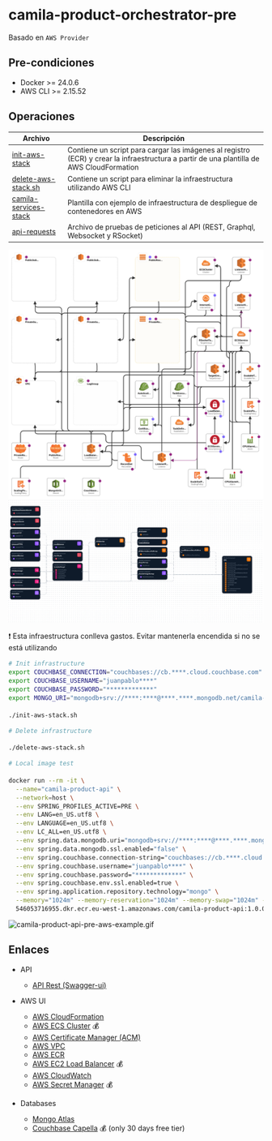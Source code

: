 # camila-product-orchestrator-pre

Basado en `AWS Provider`

## Pre-condiciones

* Docker >= 24.0.6
* AWS CLI >= 2.15.52

## Operaciones

| Archivo                                             | Descripción                                                                                                                              |
|-----------------------------------------------------|------------------------------------------------------------------------------------------------------------------------------------------|
| [init-aws-stack](/init-aws-stack.sh)                | Contiene un script para cargar las imágenes al registro (ECR) y crear la infraestructura a partir de una plantilla de AWS CloudFormation |
| [delete-aws-stack.sh](/delete-aws-stack.sh)         | Contiene un script para eliminar la infraestructura utilizando AWS CLI                                                                   |
| [camila-services-stack](/camila-services-stack.yml) | Plantilla con ejemplo de infraestructura de despliegue de contenedores en AWS                                                            |
| [api-requests](/api-requests.http)                  | Archivo de pruebas de peticiones al API (REST, Graphql, Websocket y RSocket)                                                             |


<p style="text-align: center">
  <img src="aws/images/template-designer-camila-product-stack.png" alt="template-designer">
  <img src="aws/images/application-composer-camila-product-stack.png" alt="application-composer">
</p>

❗ Esta infraestructura conlleva gastos. Evitar mantenerla encendida si no se está utilizando

```bash
# Init infrastructure
export COUCHBASE_CONNECTION="couchbases://cb.****.cloud.couchbase.com"
export COUCHBASE_USERNAME="juanpablo****"
export COUCHBASE_PASSWORD="*************"
export MONGO_URI="mongodb+srv://****:****@****.****.mongodb.net/camila-db?ssl=true&retryWrites=true&w=majority&maxPoolSize=200&connectTimeoutMS=5000&socketTimeoutMS=120000"

./init-aws-stack.sh
```

```bash
# Delete infrastructure

./delete-aws-stack.sh
```

```bash
# Local image test

docker run --rm -it \
  --name="camila-product-api" \
  --network=host \
  --env SPRING_PROFILES_ACTIVE=PRE \
  --env LANG=en_US.utf8 \
  --env LANGUAGE=en_US.utf8 \
  --env LC_ALL=en_US.utf8 \
  --env spring.data.mongodb.uri="mongodb+srv://****:****@****.****.mongodb.net/camila-db" \
  --env spring.data.mongodb.ssl.enabled="false" \
  --env spring.couchbase.connection-string="couchbases://cb.****.cloud.couchbase.com" \
  --env spring.couchbase.username="juanpablo****" \
  --env spring.couchbase.password="*************" \
  --env spring.couchbase.env.ssl.enabled=true \
  --env spring.application.repository.technology="mongo" \
  --memory="1024m" --memory-reservation="1024m" --memory-swap="1024m" --cpu-shares=500 \
  546053716955.dkr.ecr.eu-west-1.amazonaws.com/camila-product-api:1.0.0
```

![camila-product-api-pre-aws-example.gif](aws/images/camila-product-api-pre-aws-example.gif)

## Enlaces

* API
  * [API Rest (Swagger-ui)](https://poc.jpje-kops.xyz/product/api/webjars/swagger-ui/index.html#/)

* AWS UI
  * [AWS CloudFormation](https://eu-west-1.console.aws.amazon.com/cloudformation/home?region=eu-west-1#/stacks?filteringText=&filteringStatus=active&viewNested=true)
  * [AWS ECS Cluster](https://eu-west-1.console.aws.amazon.com/ecs/v2/clusters/camila-product-cluster/services/camila-product-service/health?region=eu-west-1) 💰
  * [AWS Certificate Manager (ACM)](https://eu-west-1.console.aws.amazon.com/acm/home?region=eu-west-1#/certificates/list)
  * [AWS VPC](https://eu-west-1.console.aws.amazon.com/vpcconsole/home?region=eu-west-1#vpcs:)
  * [AWS ECR](https://eu-west-1.console.aws.amazon.com/ecr/repositories/private/546053716955/camila-product-api?region=eu-west-1)
  * [AWS EC2 Load Balancer](https://eu-west-1.console.aws.amazon.com/ec2/home?region=eu-west-1#LoadBalancers:) 💰
  * [AWS CloudWatch](https://eu-west-1.console.aws.amazon.com/cloudwatch/home?region=eu-west-1#logsV2:log-groups)
  * [AWS Secret Manager](https://eu-west-1.console.aws.amazon.com/secretsmanager/listsecrets?region=eu-west-1) 💰

* Databases
  * [Mongo Atlas](https://cloud.mongodb.com/v2/665f45371f34d90e0237aca0#/overview)
  * [Couchbase Capella](https://cloud.couchbase.com/databases?oid=6436d8a0-3909-4aea-8ff7-1673510b6c11) 💰 (only 30 days free tier)
